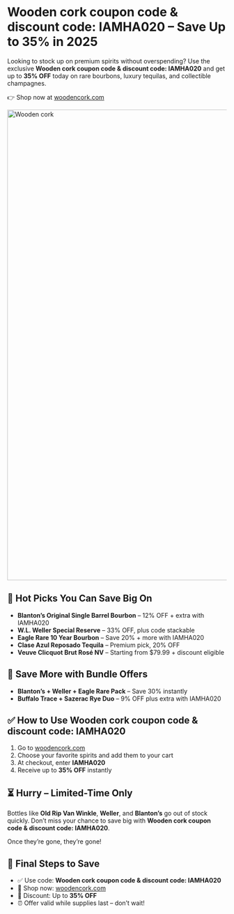  <h1>Wooden cork coupon code & discount code: IAMHA020 – Save Up to 35% in 2025</h1>
  <p>Looking to stock up on premium spirits without overspending? Use the exclusive <strong>Wooden cork coupon code & discount code: IAMHA020</strong> and get up to <strong>35% OFF</strong> today on rare bourbons, luxury tequilas, and collectible champagnes.</p>
  <p>👉 Shop now at <a href="https://woodencork.com/?dt_id=2442997" target="_blank">woodencork.com</a></p>
  <img src="https://images.mirror-media.xyz/publication-images/lb1nnyb_UMaf9v3oyJwJL.png?height=315&width=630" alt="Wooden cork" width="1080">
  <h2>🥃 Hot Picks You Can Save Big On</h2>
  <ul>
    <li><strong>Blanton’s Original Single Barrel Bourbon</strong> – 12% OFF + extra with IAMHA020</li>
    <li><strong>W.L. Weller Special Reserve</strong> – 33% OFF, plus code stackable</li>
    <li><strong>Eagle Rare 10 Year Bourbon</strong> – Save 20% + more with IAMHA020</li>
    <li><strong>Clase Azul Reposado Tequila</strong> – Premium pick, 20% OFF</li>
    <li><strong>Veuve Clicquot Brut Rosé NV</strong> – Starting from $79.99 + discount eligible</li>
  </ul>
  <h2>🎁 Save More with Bundle Offers</h2>
  <ul>
    <li><strong>Blanton’s + Weller + Eagle Rare Pack</strong> – Save 30% instantly</li>
    <li><strong>Buffalo Trace + Sazerac Rye Duo</strong> – 9% OFF plus extra with IAMHA020</li>
  </ul>
  <h2>✅ How to Use Wooden cork coupon code & discount code: IAMHA020</h2>
  <ol>
    <li>Go to <a href="https://woodencork.com/?dt_id=2442997" target="_blank">woodencork.com</a></li>
    <li>Choose your favorite spirits and add them to your cart</li>
    <li>At checkout, enter <strong>IAMHA020</strong></li>
    <li>Receive up to <strong>35% OFF</strong> instantly</li>
  </ol>
  <h2>⏳ Hurry – Limited-Time Only</h2>
  <p>Bottles like <strong>Old Rip Van Winkle</strong>, <strong>Weller</strong>, and <strong>Blanton’s</strong> go out of stock quickly. Don’t miss your chance to save big with <strong>Wooden cork coupon code & discount code: IAMHA020</strong>.</p>
  <p>Once they’re gone, they’re gone!</p>
  <h2>🎯 Final Steps to Save</h2>
  <ul>
    <li>✅ Use code: <strong>Wooden cork coupon code & discount code: IAMHA020</strong></li>
    <li>🛒 Shop now: <a href="https://woodencork.com/?dt_id=2442997" target="_blank">woodencork.com</a></li>
    <li>💸 Discount: Up to <strong>35% OFF</strong></li>
    <li>⏰ Offer valid while supplies last – don’t wait!</li>
  </ul>
</body>
</html>
